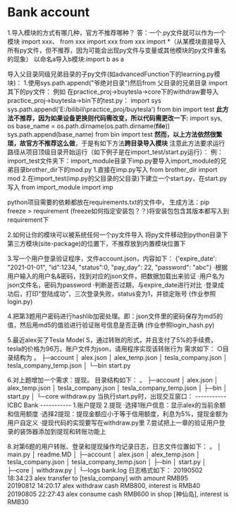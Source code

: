 # Bank account
1.导入模块的方式有哪几种，官方不推荐哪种？
答：一个.py文件就可以作为一个模块
import xxx、
from xxx import xxx
from xxx import *（从某模块直接导入所有py文件，但不推荐，因为可能会出现py文件与变量或其他模块的py文件重名的现象）
以命名a导入b模块:import b as a

导入父目录同级兄弟目录的子py文件(如advancedFunction下的learning.py模块)：
1.使用sys.path.append("爷绝对目录")然后from 父目录的兄弟目录 import 其下的py文件：
例如 在practice_proj->buytesla->core下的withdraw要导入practice_proj->buytesla->bin下的test.py：
import sys
sys.path.append('E:/bilibili\practice_proj/buytesla')
from bin import test
**此方法不推荐，因为如果设备更换则代码需改变，所以代码需更改一下:**
import sys, os
base_name = os.path.dirname(os.path.dirname(__file__))
sys.path.append(base_name)
from bin import test
**然而，以上方法依然很繁琐，故官方不推荐这么做**，于是有如下方法**跨目录导入模块**
注意此方法要求运行路径从项目顶级目录开始运行（如下例子是在import_test/start.py运行）：
例：import_test文件夹下：import_module目录下imp.py要导入import_module的兄弟目录brother_dir下的mod.py
1.直接在imp.py写入 from brother_dir import mod
2.在import_test(imp.py的父目录的父目录)下建立一个start.py，在start.py写入 from import_module import imp

python项目需要的依赖都放在requirements.txt的文件中，
生成方法：pip freeze > requirement (freeze如何指定安装包？？)将安装包包含其版本都写入到requirement下

2.如何让你的模块可以被系统任何一个py文件导入
将py文件移动到python目录下第三方模块(site-package)的位置下，不推荐放到内置模块位置下

3.写一个用户登录验证程序，文件account.json，内容如下：
{'expire_date': "2021-01-01", "id":1234, "status":0, "pay_day": 22, "password": "abc"}
·根据用户输入的用户名&密码，找到对应的json文件，把数据加载出来验证
·用户名为json文件名，密码为password
·判断是否过期，与expire_date进行对比
·登录成功后，打印“登陆成功”，三次登录失败，status变为1，并锁定账号
(作业参照login.py)

4.把第3题用户密码进行hashlib加密处理。即：json文件里的密码保存为md5的值，然后用md5的值验进行验证账号信息是否正确
(作业参照login_hash.py)

5.最近alex买了Tesla Model S，通过转账的形式，并且支付了5%的手续费，tesla的价格为96万。账户文件为json，请用程序实现该转账行为
需求如下：
○目录结构为
。
├─account
│      alex.json
│      alex_temp.json
│      tesla_company.json
│      tesla_company_temp.json
│
└─bin
       start.py
        
6.对上题增加一个需求：提现。
目录结构如下：
。
├─account
│      alex.json
│      alex_temp.json
│      tesla_company.json
│      tesla_company_temp.json
│
├─bin
│      start.py
│
└─core
       withdraw.py
当执行start.py时，出现交互窗口：
----------- ICBC Bank -----------
1.账户提现
2.提现
·选择1账户信息：显示alex的当前余额和信用额度
·选择2提现：提现金额应小于等于信用额度，利息为5%，提现金额为用户自定义
·提现代码的实现要写在withdraw.py里
7.尝试把上一章的验证用户登录的装饰器添加到提现和转账功能上

8.对第6题的用户转账、登录和提现操作均记录日志，日志文件位置如下：
。
│  main.py
│  readme.MD
│
├─account
│      alex.json
│      alex_temp.json
│      tesla_company.json
│      tesla_company_temp.json
│
├─bin
│      start.py
│
├─core
│      withdraw.py
│
└─logs
        bank.log
日志格式如下：
20190502  18:34:23   alex   transfer to [tesla_company] with amount RMB95  
20190812  14:20:17   alex   withdraw cash RMB800, interest is RMB40  
20190805  22:27:43   alex   consume cash RMB600 in shop [神仙岛], interest is RMB30  

